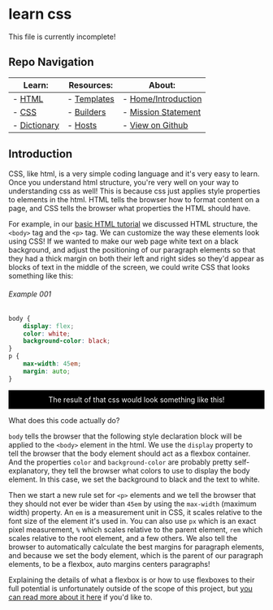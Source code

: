 # learn css

This file is currently incomplete!

## Repo Navigation

| Learn:                          | Resources:                         | About:
| ------------------------------- | ---------------------------------- | ---------------------------------------------
| - [HTML](guides/html.md)        | - [Templates](templates/readme.md) | - [Home/Introduction](./)
| - [CSS](guides/css.md)          | - [Builders](guides/builders.md)   | - [Mission Statement](mission-statement.md)
| - [Dictionary](guides/vocab.md) | - [Hosts](guides/hosts.md)         | - [View on Github](https://github.com/skylestia/make-a-website)

## Introduction

CSS, like html, is a very simple coding language and it's very easy to learn. Once you understand html structure, you're very well on your way to understanding css as well! This is because css just applies style properties to elements in the html. HTML tells the browser how to format content on a page, and CSS tells the browser what properties the HTML should have.

For example, in our [basic HTML tutorial](html.md) we discussed HTML structure, the `<body>` tag and the `<p>` tag. We can customize the way these elements look using CSS! If we wanted to make our web page white text on a black background, and adjust the positioning of our paragraph elements so that they had a thick margin on both their left and right sides so they'd appear as blocks of text in the middle of the screen, we could write CSS that looks something like this:

###### Example 001
```css
body {
    display: flex;
    color: white;
    background-color: black;
}
p {
    max-width: 45em;
    margin: auto;
}
```

<style>
    p.ex1 {
        padding: 10px;
        text-align: center;
        color: white;
        background-color: black;
    }
</style>
<p class=ex1>The result of that css would look something like this!</p>

What does this code actually do?

`body` tells the browser that the following style declaration block will be applied to the `<body>` element in the html. We use the `display` property to tell the browser that the body element should act as a flexbox container. And the properties `color` and `background-color` are probably pretty self-explanatory, they tell the browser what colors to use to display the body element. In this case, we set the background to black and the text to white.

Then we start a new rule set for `<p>` elements and we tell the browser that they should not ever be wider than `45em` by using the `max-width` (maximum width) property. An `em` is a measurement unit in CSS, it scales relative to the font size of the element it's used in. You can also use `px` which is an exact pixel measurement, `%` which scales relative to the parent element, `rem` which scales relative to the root element, and a few others. We also tell the browser to automatically calculate the best margins for paragraph elements, and because we set the body element, which is the parent of our paragraph elements, to be a flexbox, auto margins centers paragraphs!

Explaining the details of what a flexbox is or how to use flexboxes to their full potential is unfortunately outside of the scope of this project, but [you can read more about it here](https://developer.mozilla.org/en-US/docs/Web/CSS/CSS_Flexible_Box_Layout/Basic_Concepts_of_Flexbox) if you'd like to.
